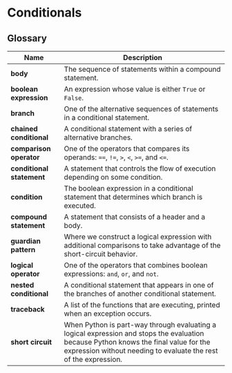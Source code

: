 # Conditionals

## Glossary
| Name | Description | 
| --- | --- | 
| **body** | The sequence of statements within a compound statement. |
| **boolean expression** | An expression whose value is either `True` or `False`. |
| **branch** | One of the alternative sequences of statements in a conditional statement. |
| **chained conditional** | A conditional statement with a series of alternative branches. |
| **comparison operator** | One of the operators that compares its operands: `==`, `!=`, `>`, `<`, `>=`, and `<=`. |
| **conditional statement** | A statement that controls the flow of execution depending on some condition. |
| **condition** | The boolean expression in a conditional statement that determines which branch is executed. |
| **compound statement** | A statement that consists of a header and a body. | The header ends with a colon (:). | The body is indented relative to the header. |
| **guardian pattern** | Where we construct a logical expression with additional comparisons to take advantage of the short-circuit behavior. |
| **logical operator** | One of the operators that combines boolean expressions: `and`, `or`, and `not`. |
| **nested conditional** | A conditional statement that appears in one of the branches of another conditional statement. |
| **traceback** | A list of the functions that are executing, printed when an exception occurs. |
| **short circuit** | When Python is part-way through evaluating a logical expression and stops the evaluation because Python knows the final value for the expression without needing to evaluate the rest of the expression. |